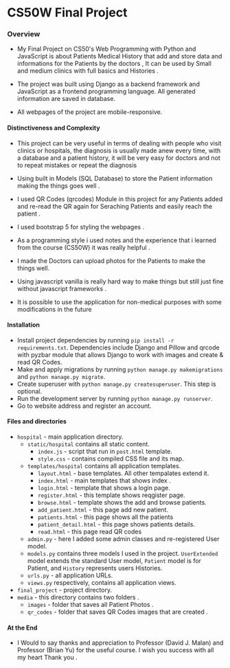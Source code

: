 # CS50W Final Project

### Overview
- My Final Project on CS50's Web Programming with Python and JavaScript is about Patients Medical History that add and store data and informations for the Patients by the doctors , It can be used by Small and medium clinics with full basics and Histories .

- The project was built using Django as a backend framework and JavaScript as a frontend programming language. All generated information are saved in database.

- All webpages of the project are mobile-responsive.

#### Distinctiveness and Complexity

- This project can be very useful in terms of dealing with people who visit clinics or hospitals, the diagnosis is usually made anew every time, with a database and a patient history, it will be very easy for doctors and not to repeat mistakes or repeat the diagnosis

- Using built in Models (SQL Database) to store the Patient information making the things goes well .

- I used QR Codes (qrcodes) Module in this project for any Patients added and re-read the QR again for Seraching Patients and easily reach the patient .

- I used bootstrap 5 for styling the webpages .

- As a programming style i used notes and the experience that i learned from the course (CS50W) it was really helpful .

- I made the Doctors can upload photos for the Patients to make the things well.

- Using javascript vanilla is really hard way to make things but still just fine without javascript frameworks .

- It is possible to use the application for non-medical purposes with some modifications in the future



#### Installation
  - Install project dependencies by running `pip install -r requirements.txt`. Dependencies include Django and Pillow  and qrcode with pyzbar module that allows Django to work with images and create & read QR Codes.
  - Make and apply migrations by running `python manage.py makemigrations` and `python manage.py migrate`.
  - Create superuser with `python manage.py createsuperuser`. This step is optional.
  - Run the development server by running `python manage.py runserver`.
  - Go to website address and register an account.

#### Files and directories
  - `hospital` - main application directory.
    - `static/hospital` contains all static content.
         - `index.js` - script that run in `post.html` template.
         - `style.css` - contains compiled CSS file and its map.
    - `templates/hospital` contains all application templates.
        - `layout.html` - base templates. All other tempalates extend it.
        - `index.html` - main templates that shows index .
        - `login.html` - template that shows a login page.
        - `register.html` - this template shows reqgister page.
        - `browse.html` - template shows the add and browse patients.
        - `add_patient.html` - this page add new patient.
        - `patients.html` - this page shows all the patients
		- `patient_detail.html` - this page shows patients details.
		- `read.html` - this page read QR codes 
    - `admin.py` - here I added some admin classes and re-registered User model.
    - `models.py` contains three models I used in the project. `UserExtended` model extends the standard User model, `Patient` model is for Patient, and `History` represents users Histories.
    - `urls.py` - all application URLs.
    - `views.py` respectively, contains all application views.
  - `final_project` - project directory.
  - `media` - this directory contains two folders .
       - `images` - folder that saves all Patient Photos .
	   - `qr_codes` - folder that saves QR Codes images that are created .

#### At the End 
-  I Would to say thanks and appreciation to Professor (David J. Malan) and Professor (Brian Yu) for the useful course. I wish you success with all my heart Thank you .